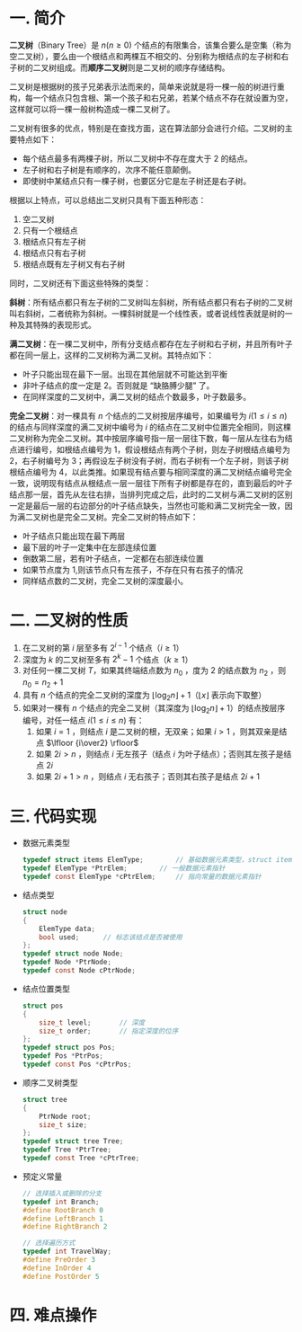 # 一. 简介

**二叉树**（Binary Tree）是 $n(n\geqslant 0)$ 个结点的有限集合，该集合要么是空集（称为空二叉树），要么由一个根结点和两棵互不相交的、分别称为根结点的左子树和右子树的二叉树组成。而**顺序二叉树**则是二叉树的顺序存储结构。

二叉树是根据树的孩子兄弟表示法而来的，简单来说就是将一棵一般的树进行重构，每一个结点只包含根、第一个孩子和右兄弟，若某个结点不存在就设置为空，这样就可以将一棵一般树构造成一棵二叉树了。

二叉树有很多的优点，特别是在查找方面，这在算法部分会进行介绍。二叉树的主要特点如下：

- 每个结点最多有两棵子树，所以二叉树中不存在度大于 2 的结点。
- 左子树和右子树是有顺序的，次序不能任意颠倒。
- 即使树中某结点只有一棵子树，也要区分它是左子树还是右子树。

根据以上特点，可以总结出二叉树只具有下面五种形态：

1. 空二叉树
2. 只有一个根结点
3. 根结点只有左子树
4. 根结点只有右子树
5. 根结点既有左子树又有右子树

同时，二叉树还有下面这些特殊的类型：

**斜树**：所有结点都只有左子树的二叉树叫左斜树，所有结点都只有右子树的二叉树叫右斜树，二者统称为斜树。一棵斜树就是一个线性表，或者说线性表就是树的一种及其特殊的表现形式。

**满二叉树**：在一棵二叉树中，所有分支结点都存在左子树和右子树，并且所有叶子都在同一层上，这样的二叉树称为满二叉树。其特点如下：

- 叶子只能出现在最下一层。出现在其他层就不可能达到平衡
- 非叶子结点的度一定是 2。否则就是 “缺胳膊少腿” 了。
- 在同样深度的二叉树中，满二叉树的结点个数最多，叶子数最多。

**完全二叉树**：对一棵具有 $n$ 个结点的二叉树按层序编号，如果编号为 $i(1\leqslant i\leqslant n)$ 的结点与同样深度的满二叉树中编号为 $i$ 的结点在二叉树中位置完全相同，则这棵二叉树称为完全二叉树。其中按层序编号指一层一层往下数，每一层从左往右为结点进行编号，如根结点编号为 1，假设根结点有两个子树，则左子树根结点编号为 2，右子树编号为 3；再假设左子树没有子树，而右子树有一个左子树，则该子树根结点编号为 4，以此类推。如果现有结点要与相同深度的满二叉树结点编号完全一致，说明现有结点从根结点一层一层往下所有子树都是存在的，直到最后的叶子结点那一层，首先从左往右排，当排列完成之后，此时的二叉树与满二叉树的区别一定是最后一层的右边部分的叶子结点缺失，当然也可能和满二叉树完全一致，因为满二叉树也是完全二叉树。完全二叉树的特点如下：

- 叶子结点只能出现在最下两层
- 最下层的叶子一定集中在左部连续位置
- 倒数第二层，若有叶子结点，一定都在右部连续位置
- 如果节点度为 1,则该节点只有左孩子，不存在只有右孩子的情况
- 同样结点数的二叉树，完全二叉树的深度最小。



# 二. 二叉树的性质

1. 在二叉树的第 $i$ 层至多有 $2^{i-1}$ 个结点（$i\geqslant 1$）
2. 深度为 $k$ 的二叉树至多有 $2^k-1$ 个结点（$k\geqslant 1$）
3. 对任何一棵二叉树 $T$，如果其终端结点数为 $n_0$ ，度为 2 的结点数为 $n_2$ ，则 $n_0=n_2+1$
4. 具有 $n$ 个结点的完全二叉树的深度为 $\lfloor \log_2 n\rfloor +1$（$\lfloor x\rfloor$ 表示向下取整）
5. 如果对一棵有 $n$ 个结点的完全二叉树（其深度为 $\lfloor \log_2 n\rfloor +1$）的结点按层序编号，对任一结点 $i(1\leqslant i\leqslant n)$ 有：
   1. 如果 $i=1$ ，则结点 $i$ 是二叉树的根，无双亲；如果 $i>1$ ，则其双亲是结点 $\lfloor {i\over2} \rfloor$
   2. 如果 $2i>n$ ，则结点 $i$ 无左孩子（结点 $i$ 为叶子结点）；否则其左孩子是结点 $2i$
   3. 如果 $2i+1>n$ ，则结点 $i$ 无右孩子；否则其右孩子是结点 $2i+1$



# 三. 代码实现

- 数据元素类型

  ```c
  typedef struct items ElemType;		// 基础数据元素类型，struct items自行定义
  typedef ElemType *PtrElem;		// 一般数据元素指针
  typedef const ElemType *cPtrElem;		// 指向常量的数据元素指针
  ```

- 结点类型

  ```c
  struct node
  {
      ElemType data;
      bool used;      // 标志该结点是否被使用
  };
  typedef struct node Node;
  typedef Node *PtrNode;
  typedef const Node cPtrNode;
  ```

- 结点位置类型

  ```c
  struct pos
  {
      size_t level;       // 深度
      size_t order;       // 指定深度的位序
  };
  typedef struct pos Pos;
  typedef Pos *PtrPos;
  typedef const Pos *cPtrPos;
  ```

- 顺序二叉树类型

  ```c
  struct tree
  {
      PtrNode root;
      size_t size;
  };
  typedef struct tree Tree;
  typedef Tree *PtrTree;
  typedef const Tree *cPtrTree;
  ```

- 预定义常量

  ```c
  // 选择插入或删除的分支
  typedef int Branch;
  #define RootBranch 0
  #define LeftBranch 1
  #define RightBranch 2
  
  // 选择遍历方式
  typedef int TravelWay;
  #define PreOrder 3
  #define InOrder 4
  #define PostOrder 5
  ```



# 四. 难点操作

